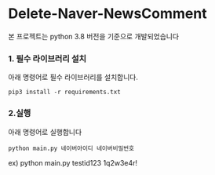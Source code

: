 # Delete-Naver-NewsComment

본 프로젝트는 python 3.8 버전을 기준으로 개발되었습니다

### 1. 필수 라이브러리 설치

아래 명령어로 필수 라이브러리를 설치합니다.

    pip3 install -r requirements.txt


### 2.실행
아래 명령어로 실행합니다

    python main.py 네이버아이디 네이버비밀번호

ex) python main.py testid123 1q2w3e4r!

